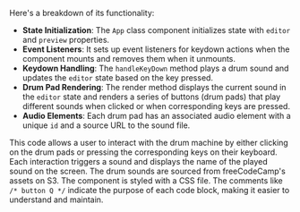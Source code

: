 Here's a breakdown of its functionality:

- **State Initialization**: The `App` class component initializes state with `editor` and `preview` properties.
- **Event Listeners**: It sets up event listeners for keydown actions when the component mounts and removes them when it unmounts.
- **Keydown Handling**: The `handleKeyDown` method plays a drum sound and updates the `editor` state based on the key pressed.
- **Drum Pad Rendering**: The render method displays the current sound in the `editor` state and renders a series of buttons (drum pads) that play different sounds when clicked or when corresponding keys are pressed.
- **Audio Elements**: Each drum pad has an associated audio element with a unique `id` and a source URL to the sound file.

This code allows a user to interact with the drum machine by either clicking on the drum pads or pressing the corresponding keys on their keyboard. Each interaction triggers a sound and displays the name of the played sound on the screen. The drum sounds are sourced from freeCodeCamp's assets on S3. The component is styled with a CSS file. The comments like `/* button Q */` indicate the purpose of each code block, making it easier to understand and maintain.
